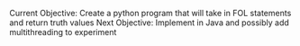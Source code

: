 Current Objective: Create a python program that will take in FOL statements and return truth values
Next Objective: Implement in Java and possibly add multithreading to experiment

